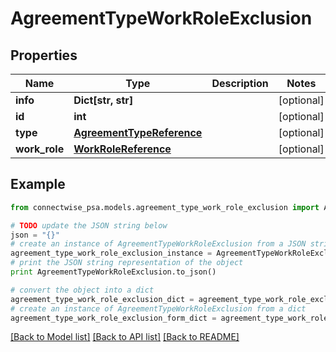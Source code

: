 # AgreementTypeWorkRoleExclusion


## Properties
Name | Type | Description | Notes
------------ | ------------- | ------------- | -------------
**info** | **Dict[str, str]** |  | [optional] 
**id** | **int** |  | [optional] 
**type** | [**AgreementTypeReference**](AgreementTypeReference.md) |  | [optional] 
**work_role** | [**WorkRoleReference**](WorkRoleReference.md) |  | [optional] 

## Example

```python
from connectwise_psa.models.agreement_type_work_role_exclusion import AgreementTypeWorkRoleExclusion

# TODO update the JSON string below
json = "{}"
# create an instance of AgreementTypeWorkRoleExclusion from a JSON string
agreement_type_work_role_exclusion_instance = AgreementTypeWorkRoleExclusion.from_json(json)
# print the JSON string representation of the object
print AgreementTypeWorkRoleExclusion.to_json()

# convert the object into a dict
agreement_type_work_role_exclusion_dict = agreement_type_work_role_exclusion_instance.to_dict()
# create an instance of AgreementTypeWorkRoleExclusion from a dict
agreement_type_work_role_exclusion_form_dict = agreement_type_work_role_exclusion.from_dict(agreement_type_work_role_exclusion_dict)
```
[[Back to Model list]](../README.md#documentation-for-models) [[Back to API list]](../README.md#documentation-for-api-endpoints) [[Back to README]](../README.md)


